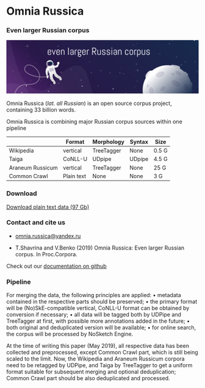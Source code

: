 # Omnia Russica 
### Even larger Russian corpus

![](/assets/part2.png)

Omnia Russica (_lat. all Russian_) is an open source corpus project, containing 33 billion words.

Omnia Russica is combining major Russian corpus sources within one pipeline


|                  | Format     | Morphology | Syntax | Size  |
|------------------|------------|------------|--------|-------|
| Wikipedia        | vertical   | TreeTagger | None   | 0.5 G |
| Taiga            | CoNLL-U    | UDpipe     | UDpipe | 4.5 G |
| Araneum Russicum | vertical   | TreeTagger | None   | 25 G  |
| Common Crawl     | Plain text | None       | None   | 3 G   |


### Download
[Download plain text data (97 Gb)](url)


###  Contact and cite us

 - omnia.russica@yandex.ru

 - T.Shavrina and V.Benko (2019) Omnia Russica: Even larger Russian corpus. In Proc.Corpora. 
 
Check out our [documentation on github](https://github.com/omnia-russica/pipeline) 

### Pipeline

For merging the data, the following principles are applied:
    • metadata contained in the respective parts should be preserved;
    • the primary format will be (No)SkE-compatible vertical, CoNLL-U format can be obtained by conversion if necessary;
    • all data will be tagged both by UDPipe and TreeTagger at first, with possible more annotations added in the future;
    • both original and deduplicated version will be available;
    • for online search, the corpus will be processed by NoSketch Engine.
    
At the time of writing this paper (May 2019), all respective data has been collected and preprocessed, except Common Crawl part, which is still being scaled to the limit. Now, the Wikipedia and Araneum Russicum corpora need to be retagged by UDPipe, and Taiga by TreeTagger to get a uniform format suitable for subsequent merging and optional deduplication; Common Crawl part should be  also deduplicated and processed. 
